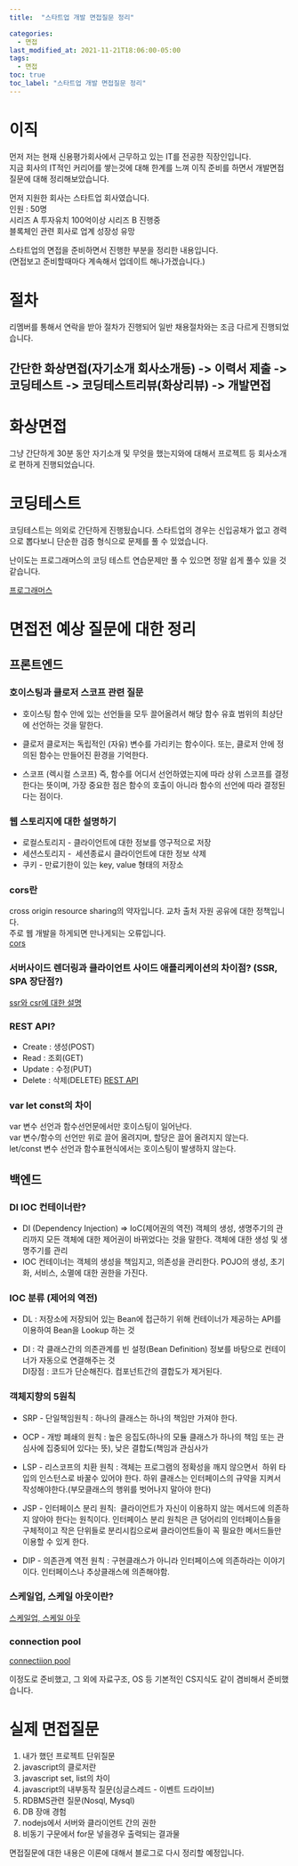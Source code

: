 ```yaml
---
title:  "스타트업 개발 면접질문 정리"

categories:
  - 면접
last_modified_at: 2021-11-21T18:06:00-05:00
tags:
  - 면접
toc: true
toc_label: "스타트업 개발 면접질문 정리"
---
```


# 이직
먼저 저는 현재 신용평가회사에서 근무하고 있는 IT를 전공한 직장인입니다. <br>
지금 회사의 IT적인 커리어를 쌓는것에 대해 한계를 느껴 이직 준비를 하면서 개발면접 질문에 대해 정리해보았습니다.<br>

먼저 지원한 회사는 스타트업 회사였습니다.<br>
인원 : 50명 <br>
시리즈 A 투자유치 100억이상 시리즈 B 진행중<br>
블록체인 관련 회사로 업계 성장성 유망

스타트업의 면접을 준비하면서 진행한 부분을 정리한 내용입니다. <br>
(면접보고 준비할때마다 계속해서 업데이트 해나가겠습니다.)

# 절차
리멤버를 통해서 연락을 받아 절차가 진행되어 일반 채용절차와는 조금 다르게 진행되었습니다.

## 간단한 화상면접(자기소개 회사소개등) -> 이력서 제출 -> 코딩테스트 -> 코딩테스트리뷰(화상리뷰) -> 개발면접

# 화상면접
그냥 간단하게 30분 동안 자기소개 및 무엇을 했는지와에 대해서 프로젝트 등 회사소개로 편하게 진행되었습니다.

# 코딩테스트
코딩테스트는 의외로 간단하게 진행됬습니다. 스타트업의 경우는 신입공채가 없고 경력으로 뽑다보니 단순한 검증 형식으로 문제를 풀 수 있었습니다.<br>

난이도는 프로그래머스의 코딩 테스트 연습문제만 풀 수 있으면 정말 쉽게 풀수 있을 것 같습니다.<br>

[프로그래머스](https://programmers.co.kr/learn/challenges)


# 면접전 예상 질문에 대한 정리
## 프론트엔드
### 호이스팅과 클로저 스코프 관련 질문

- 호이스팅
함수 안에 있는 선언들을 모두 끌어올려서 해당 함수 유효 범위의 최상단에 선언하는 것을 말한다.

- 클로저
클로저는 독립적인 (자유) 변수를 가리키는 함수이다. 또는, 클로저 안에 정의된 함수는 만들어진 환경을 기억한다.

- 스코프 (렉시컬 스코프)
즉, 함수를 어디서 선언하였는지에 따라 상위 스코프를 결정한다는 뜻이며, 가장 중요한 점은 함수의 호출이 아니라 함수의 선언에 따라 결정된다는 점이다.

### 웹 스토리지에 대한 설명하기
- 로컬스토리지 - 클라이언트에 대한 정보를 영구적으로 저장
- 세션스토리지 -  세션종료시 클라이언트에 대한 정보 삭제
- 쿠키 - 만료기한이 있는 key, value 형태의 저장소 


### cors란
cross origin resource sharing의 약자입니다. 교차 출처 자원 공유에 대한 정책입니다. <br>
주로 웹 개발을 하게되면 만나게되는 오류입니다. <br>
[cors](https://developer.mozilla.org/ko/docs/Web/HTTP/CORS)


### 서버사이드 렌더링과 클라이언트 사이드 애플리케이션의 차이점? (SSR, SPA 장단점?)
[ssr와 csr에 대한 설명](https://d2.naver.com/helloworld/7804182)

### REST API?
- Create : 생성(POST)
- Read : 조회(GET)
- Update : 수정(PUT)
- Delete : 삭제(DELETE)
[REST API](https://gmlwjd9405.github.io/2018/09/21/rest-and-restful.html)

### var let const의 차이
var 변수 선언과 함수선언문에서만 호이스팅이 일어난다.<br>
var 변수/함수의 선언만 위로 끌어 올려지며, 할당은 끌어 올려지지 않는다.<br>
let/const 변수 선언과 함수표현식에서는 호이스팅이 발생하지 않는다.

## 백엔드
### DI IOC 컨테이너란?
- DI (Dependency Injection)
=> IoC(제어권의 역전) 객체의 생성, 생명주기의 관리까지 모든 객체에 대한 제어권이 바뀌었다는 것을 말한다.
객체에 대한 생성 및 생명주기를 관리
- IOC 컨테이너는 객체의 생성을 책임지고, 의존성을 관리한다.
POJO의 생성, 초기화, 서비스, 소멸에 대한 권한을 가진다.

### IOC 분류 (제어의 역전)
- DL : 저장소에 저장되어 있는 Bean에 접근하기 위해 컨테이너가 제공하는 API를 이용하여 Bean을 Lookup 하는 것

- DI : 각 클래스간의 의존관계를 빈 설정(Bean Definition) 정보를 바탕으로 컨테이너가 자동으로 연결해주는 것<br>
DI장점 : 코드가 단순해진다. 컴포넌트간의 결합도가 제거된다.


### 객체지향의 5원칙
- SRP - 단일책임원칙 : 하나의 클래스는 하나의 책임만 가져야 한다.
- OCP - 개방 폐쇄의 원칙 : 높은 응집도(하나의 모듈 클래스가 하나의 책임 또는 관심사에 집중되어 있다는 뜻), 낮은 결합도(책임과 관심사가 
- LSP - 리스코프의 치환 원칙 : 객체는 프로그램의 정확성을 깨지 않으면서  하위 타입의 인스턴스로 바꿀수 있어야 한다.
하위 클래스는 인터페이스의 규약을 지켜서 작성해야한다.(부모클래스의 행위를 벗어나지 말아야 한다)

- JSP - 인터페이스 분리 원칙:  클라이언트가 자신이 이용하지 않는 메서드에 의존하지 않아야 한다는 원칙이다. 인터페이스 분리 원칙은 큰 덩어리의 인터페이스들을 구체적이고 작은 단위들로 분리시킴으로써 클라이언트들이 꼭 필요한 메서드들만 이용할 수 있게 한다. 

- DIP - 의존관계 역전 원칙 : 구현클래스가 아니라 인터페이스에 의존하라는 이야기이다. 인터페이스나 추상클래스에 의존해야함.


### 스케일업, 스케일 아웃이란?
[스케일업, 스케일 아웃](https://library.gabia.com/contents/infrahosting/1222/)

### connection pool
[connectiion pool](https://linked2ev.github.io/spring/2019/08/14/Spring-3-%EC%BB%A4%EB%84%A5%EC%85%98-%ED%92%80%EC%9D%B4%EB%9E%80/)

이정도로 준비했고, 그 외에 자료구조, OS 등 기본적인 CS지식도 같이 겸비해서 준비했습니다.

# 실제 면접질문

1. 내가 했던 프로젝트 단위질문
2. javascript의 클로저란
3. javascript set, list의 차이
4. javascript의 내부동작 질문(싱글스레드 - 이벤트 드라이브)
5. RDBMS관련 질문(Nosql, Mysql)
6. DB 장애 경험
7. nodejs에서 서버와 클라이언트 간의 권한
8. 비동기 구문에서 for문 넣을경우 출력되는 결과물

면접질문에 대한 내용은 이론에 대해서 블로그로 다시 정리할 예정입니다.